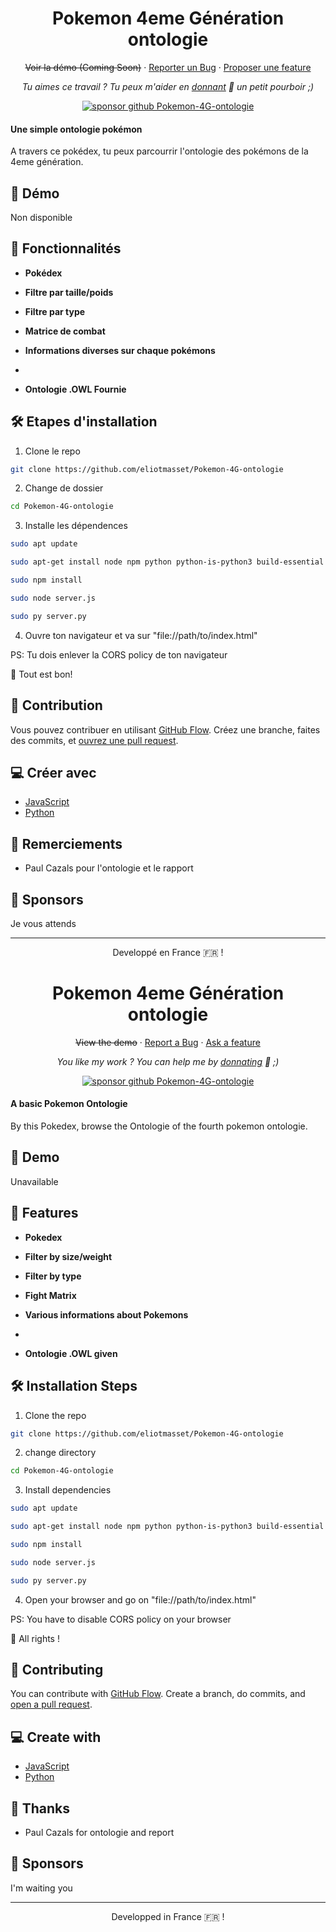 <h1 align="center">
  Pokemon 4eme Génération ontologie
</h1>

<p align="center">
    <del><a role="link" aria-disabled="true">Voir la démo (Coming Soon)</a></del>
    ·
    <a href="https://github.com/eliotmasset/Pokemon-4G-ontologie/issues/new/choose">Reporter un Bug</a>
    ·
    <a href="https://github.com/eliotmasset/Pokemon-4G-ontologie/issues/new/choose">Proposer une feature</a>
</p>

<p align="center">
<i>Tu aimes ce travail ? Tu peux m'aider en <a href="https://paypal.me/eliotmasset/10">donnant</a>  💸 un petit pourboir ;)</i>
</p>

<p align="center">
<a href="https://www.paypal.me/eliotmasset"><img src="https://img.shields.io/badge/support-PayPal-blue?logo=PayPal&style=flat-square&label=Donate" alt="sponsor github Pokemon-4G-ontologie"/>
</a>
</p>

#### Une simple ontologie pokémon

A travers ce pokédex, tu peux parcourrir l'ontologie des pokémons de la 4eme génération.

## 🚀 Démo

<a role="link" aria-disabled="true">
  Non disponible
<!--<img src="https://img.shields.io/website?url=https%3A%2F%2Frahuldkjain.github.io%2Fgh-profile-readme-generator&logo=github&style=flat-square" />-->
</a>

## 🧐 Fonctionnalités

- **Pokédex**

- **Filtre par taille/poids**

- **Filtre par type**

- **Matrice de combat**

- **Informations diverses sur chaque pokémons**
- 
- **Ontologie .OWL Fournie**

## 🛠️ Etapes d'installation

1. Clone le repo

```bash
git clone https://github.com/eliotmasset/Pokemon-4G-ontologie
```

2. Change de dossier

```bash
cd Pokemon-4G-ontologie
```

3. Installe les dépendences

```bash
sudo apt update

sudo apt-get install node npm python python-is-python3 build-essential python3-pip

sudo npm install

sudo node server.js

sudo py server.py
```

4. Ouvre ton navigateur et va sur "file://path/to/index.html"

PS: Tu dois enlever la CORS policy de ton navigateur

🌟 Tout est bon!

## 🍰 Contribution

Vous pouvez contribuer en utilisant [GitHub Flow](https://guides.github.com/introduction/flow). Créez une branche, faites des commits, et [ouvrez une pull request](https://github.com/eliotmasset/Pokemon-4G-ontologie/compare).

## 💻 Créer avec

- [JavaScript](https://www.w3schools.com/js/)
- [Python](https://www.python.org/)

## 🙇 Remerciements

- Paul Cazals pour l'ontologie et le rapport

## 🙇 Sponsors

Je vous attends

<hr>
<p align="center">
Developpé en France 🇫🇷 !
</p>

<h1 align="center">
  Pokemon 4eme Génération ontologie
</h1>

<p align="center">
    <del><a role="link" aria-disabled="true">View the demo</a></del>
    ·
    <a href="https://github.com/eliotmasset/Pokemon-4G-ontologie/issues/new/choose">Report a Bug</a>
    ·
    <a href="https://github.com/eliotmasset/Pokemon-4G-ontologie/issues/new/choose">Ask a feature</a>
</p>

<p align="center">
<i>You like my work ? You can help me by <a href="https://paypal.me/eliotmasset/10">donnating</a>  💸 ;)</i>
</p>

<p align="center">
<a href="https://www.paypal.me/eliotmasset"><img src="https://img.shields.io/badge/support-PayPal-blue?logo=PayPal&style=flat-square&label=Donate" alt="sponsor github Pokemon-4G-ontologie"/>
</a>
</p>

#### A basic Pokemon Ontologie

By this Pokedex, browse the Ontologie of the fourth pokemon ontologie.

## 🚀 Demo

<a role="link" aria-disabled="true">
  Unavailable
<!--<img src="https://img.shields.io/website?url=https%3A%2F%2Frahuldkjain.github.io%2Fgh-profile-readme-generator&logo=github&style=flat-square" />-->
</a>

## 🧐 Features

- **Pokedex**

- **Filter by size/weight**

- **Filter by type**

- **Fight Matrix**

- **Various informations about Pokemons**
- 
- **Ontologie .OWL given**

## 🛠️ Installation Steps

1. Clone the repo

```bash
git clone https://github.com/eliotmasset/Pokemon-4G-ontologie
```

2. change directory

```bash
cd Pokemon-4G-ontologie
```

3. Install dependencies

```bash
sudo apt update

sudo apt-get install node npm python python-is-python3 build-essential python3-pip

sudo npm install

sudo node server.js

sudo py server.py
```

4. Open your browser and go on "file://path/to/index.html"

PS: You have to disable CORS policy on your browser

🌟 All rights !

## 🍰 Contributing

You can contribute with [GitHub Flow](https://guides.github.com/introduction/flow). Create a branch, do commits, and [open a pull request](https://github.com/eliotmasset/Pokemon-4G-ontologie/compare).

## 💻 Create with

- [JavaScript](https://www.w3schools.com/js/)
- [Python](https://www.python.org/)

## 🙇 Thanks

- Paul Cazals for ontologie and report

## 🙇 Sponsors

I'm waiting you

<hr>
<p align="center">
Developped in France 🇫🇷 !
</p>

